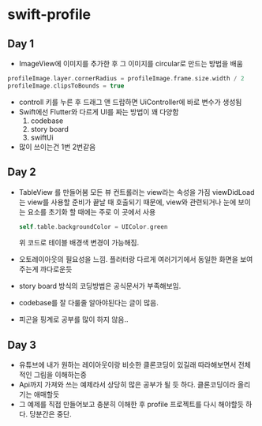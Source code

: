 # swift-profile

## Day 1

- ImageView에 이미지를 추가한 후 그 이미지를 circular로 만드는 방법을 배움

```swift
profileImage.layer.cornerRadius = profileImage.frame.size.width / 2
profileImage.clipsToBounds = true
```

- controll 키를 누른 후 드래그 앤 드랍하면 UiController에 바로 변수가 생성됨
- Swift에선 Flutter와 다르게 UI를 짜는 방법이 꽤 다양함
  1. codebase
  2. story board
  3. swiftUi
- 많이 쓰이는건 1번 2번같음 

## Day 2

- TableView 를 만들어봄
   모든 뷰 컨트롤러는 view라는 속성을 가짐
   viewDidLoad 는 view를 사용할 준비가 끝날 때 호출되기 때문에, view와 관련되거나 눈에 보이는 요소를 초기화 할 때에는 주로 이 곳에서 사용
   ```swift
  self.table.backgroundColor = UIColor.green
  ```
  위 코드로 테이블 배경색 변경이 가능해짐.
   
- 오토레이아웃의 필요성을 느낌. 플러터랑 다르게 여러기기에서 동일한 화면을 보여주는게 까다로운듯
- story board 방식의 코딩방법은 공식문서가 부족해보임.
- codebase를 잘 다룰줄 알아야된다는 글이 많음.
- 피곤을 핑계로 공부를 많이 하지 않음..  

## Day 3

- 유튜브에 내가 원하는 레이아웃이랑 비슷한 클론코딩이 있길래 따라해보면서 전체적인 그림을 이해하는중
- Api까지 가져와 쓰는 예제라서 상당히 많은 공부가 될 듯 하다. 클론코딩이라 올리기는 애매할듯
- 그 예제를 직접 만들어보고 충분히 이해한 후 profile 프로젝트를 다시 해야할듯 하다. 당분간은 중단.
